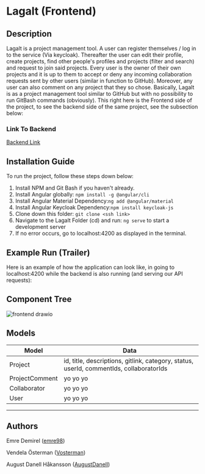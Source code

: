 # Lagalt (Frontend)
## Description
Lagalt is a project management tool. A user can register themselves / log in to the service (Via keycloak). Thereafter the user can edit their profile, create projects, find other people's profiles and projects (filter and search) and request to join said projects. Every user is the owner of their own projects and it is up to them to accept or deny any incoming collaboration requests sent by other users (similar in function to GitHub). Moreover, any user can also comment on any project that they so chose. Basically, Lagalt is as a project management tool similar to GitHub but with no possibility to run GitBash commands (obviously). This right here is the Frontend side of the project, to see the backend side of the same project, see the subsection below:

### Link To Backend
[Backend Link](https://github.com/98emre/Lagalt-Backend)

## Installation Guide
To run the project, follow these steps down below:
1. Install NPM and Git Bash if you haven't already.
2. Install Angular globally: ```npm install -g @angular/cli```
3. Install Angular Material Dependency:```ng add @angular/material```
4. Install Angular Keycloak Dependency:```npm install keycloak-js```
5. Clone down this folder: ```git clone <ssh link>```
6. Navigate to the Lagalt Folder (cd) and run: ```ng serve```  to start a development server 
7. If no error occurs, go to localhost:4200 as displayed in the terminal. 

## Example Run (Trailer) 
Here is an example of how the application can look like, in going to localhost:4200 while the backend is also running (and serving our API requests):

## Component Tree
![frontend drawio](https://github.com/AugustDanell/Lagalt-Frontend/assets/70810124/4386af79-56a7-4d0e-b9bd-b32ee1cdc3f8)

## Models
|Model | Data |
|------|---------|
|Project| id, title, descriptions, gitlink, category, status, userId, commentIds, collaboratorIds|
|ProjectComment| yo yo yo|
|Collaborator| yo yo yo|
|User| yo yo yo|
--------------------
## Authors
Emre Demirel ([emre98](https://github.com/98emre))

Vendela Österman ([Vosterman](https://github.com/Vendelaosterman))

August Danell Håkansson ([AugustDanell](https://github.com/AugustDanell))
